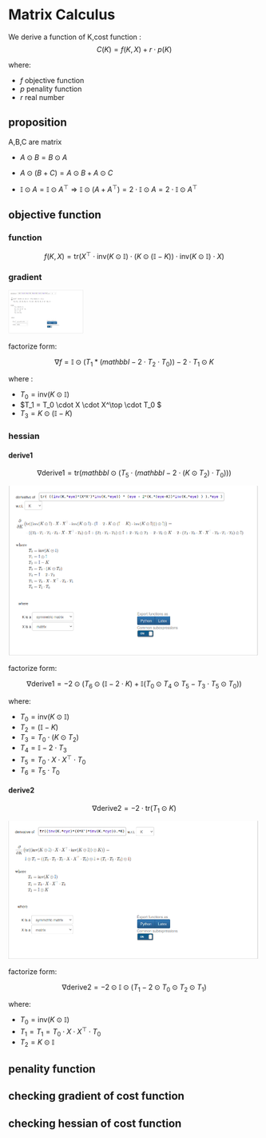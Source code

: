 # Matrix Calculus

We derive a function of K,cost function : 
$$C(K) = f(K,X) + r\cdot p(K)$$

where:
- $f$ objective function
- $p$ penality function
- $r$ real number

## proposition

A,B,C are matrix

- $A \odot B = B \odot A$

- $A \odot (B + C) = A \odot B + A \odot C$

- $\mathbb{I} \odot A = \mathbb{I} \odot A^\top \Rightarrow \mathbb{I} \odot (A + A^\top) = 2\cdot \mathbb{I}\odot A = 2\cdot \mathbb{I}\odot A^\top$


## objective function

### function

$$ f(K,X) = \mathrm{tr}(X^\top \cdot \mathrm{inv}(K\odot \mathbb{I})\cdot (K\odot (\mathbb{I}-K))\cdot \mathrm{inv}(K\odot \mathbb{I})\cdot X) $$

### gradient

<img src="docs/img/fungrad.png?raw=true" width="150" >

factorize form:


$$ \nabla f =  \mathbb{I} \odot (T_1 *(mathbb{I} - 2 \cdot T_2 \cdot T_0)) - 2 \cdot T_1 \odot K  $$

where :
- $T_0 = \mathrm{inv}(K\odot \mathbb{I})$
- $T_1 = T_0 \cdot X \cdot X^\top \cdot T_0 $
- $T_3 = K \odot (\mathbb{I} - K)$

### hessian

#### derive1

$$\nabla \text{derive1} = \mathrm{tr}(mathbb{I} \odot (T_5 \cdot (mathbb{I} - 2 \cdot (K \odot T_2) \cdot T_0)))$$

<img src="docs/img/funhess1.png?raw=true" width="500">

factorize form:

$$\nabla \text{derive1} = -2\odot(T_6 \odot (\mathbb{I}- 2\cdot K) + \mathbb{I}(T_0 \odot T_4 \odot T_5 - T_3 \cdot T_5 \odot T_0))$$

where:
- $T_0 = \mathrm{inv}(K\odot \mathbb{I})$
- $T_2 = (\mathbb{I} - K)$
- $T_3 = T_0 \cdot (K \odot T_2)$
- $T_4 = \mathbb{I} - 2\cdot T_3$
- $T_5 = T_0 \cdot X \cdot X^\top \cdot T_0$
- $T_6 = T_5 \cdot T_0$

#### derive2

$$\nabla \text{derive2} = -2 \cdot \mathrm{tr}(T_1 \odot K )$$

<img src="docs/img/funhess2.png?raw=true" width="500">

factorize form:

$$\nabla \text{derive2} = -2 \odot \mathbb{I} \odot (T_1 - 2 \odot T_0 \odot T_2 \odot T_1)$$

where:
- $T_0 = \mathrm{inv}(K\odot \mathbb{I})$
- $T_1 = T_1 = T_0 \cdot X \cdot X^\top \cdot T_0$
- $T_2 = K \odot \mathbb{I}$

## penality function

## checking gradient of cost function

## checking hessian of cost function